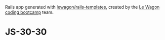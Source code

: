 Rails app generated with [lewagon/rails-templates](https://github.com/lewagon/rails-templates), created by the [Le Wagon coding bootcamp](https://www.lewagon.com) team.
# JS-30-30
